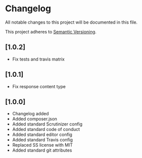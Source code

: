 # Changelog

All notable changes to this project will be documented in this file.

This project adheres to [Semantic Versioning](http://semver.org/).

## [1.0.2]

* Fix tests and travis matrix

## [1.0.1]

* Fix response content type

## [1.0.0]

* Changelog added
* Added composer.json
* Added standard Scrutinizer config
* Added standard code of conduct
* Added standard editor config
* Added standard Travis config
* Replaced SS license with MIT
* Added standard git attributes
